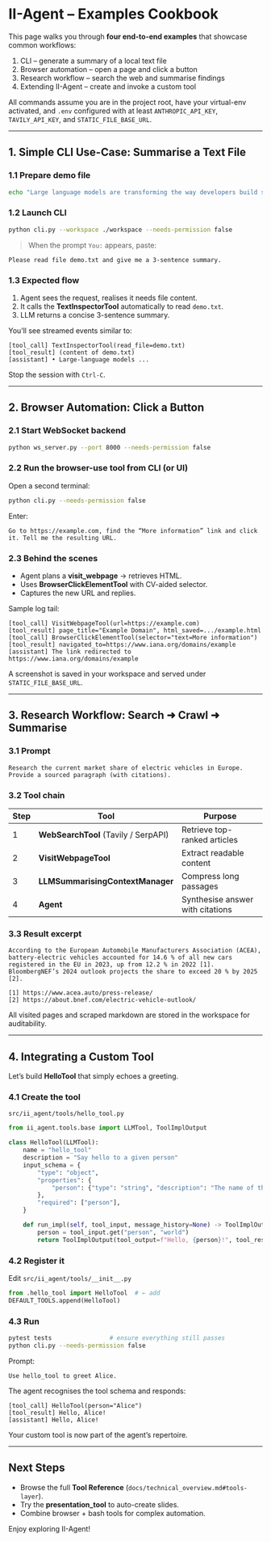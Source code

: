 # II-Agent – Examples Cookbook

This page walks you through **four end-to-end examples** that showcase common workflows:

1. CLI – generate a summary of a local text file  
2. Browser automation – open a page and click a button  
3. Research workflow – search the web and summarise findings  
4. Extending II-Agent – create and invoke a custom tool  

All commands assume you are in the project root, have your virtual-env activated, and `.env` configured with at least `ANTHROPIC_API_KEY`, `TAVILY_API_KEY`, and `STATIC_FILE_BASE_URL`.

---

## 1. Simple CLI Use-Case: Summarise a Text File

### 1.1 Prepare demo file

```bash
echo "Large language models are transforming the way developers build software..." > demo.txt
```

### 1.2 Launch CLI

```bash
python cli.py --workspace ./workspace --needs-permission false
```

> When the prompt `You:` appears, paste:

```
Please read file demo.txt and give me a 3-sentence summary.
```

### 1.3 Expected flow

1. Agent sees the request, realises it needs file content.  
2. It calls the **TextInspectorTool** automatically to read `demo.txt`.  
3. LLM returns a concise 3-sentence summary.  

You’ll see streamed events similar to:

```
[tool_call] TextInspectorTool(read_file=demo.txt)
[tool_result] (content of demo.txt)
[assistant] • Large-language models ...  
```

Stop the session with `Ctrl-C`.

---

## 2. Browser Automation: Click a Button

### 2.1 Start WebSocket backend

```bash
python ws_server.py --port 8000 --needs-permission false
```

### 2.2 Run the browser-use tool from CLI (or UI)

Open a second terminal:

```bash
python cli.py --needs-permission false
```

Enter:

```
Go to https://example.com, find the “More information” link and click it. Tell me the resulting URL.
```

### 2.3 Behind the scenes

* Agent plans a **visit_webpage** → retrieves HTML.  
* Uses **BrowserClickElementTool** with CV-aided selector.  
* Captures the new URL and replies.

Sample log tail:

```
[tool_call] VisitWebpageTool(url=https://example.com)
[tool_result] page_title="Example Domain", html_saved=.../example.html
[tool_call] BrowserClickElementTool(selector="text=More information")
[tool_result] navigated_to=https://www.iana.org/domains/example
[assistant] The link redirected to https://www.iana.org/domains/example
```

A screenshot is saved in your workspace and served under `STATIC_FILE_BASE_URL`.

---

## 3. Research Workflow: Search ➜ Crawl ➜ Summarise

### 3.1 Prompt

```
Research the current market share of electric vehicles in Europe. Provide a sourced paragraph (with citations).
```

### 3.2 Tool chain

| Step | Tool | Purpose |
|------|------|---------|
| 1 | **WebSearchTool** (Tavily / SerpAPI) | Retrieve top-ranked articles |
| 2 | **VisitWebpageTool** | Extract readable content |
| 3 | **LLMSummarisingContextManager** | Compress long passages |
| 4 | **Agent** | Synthesise answer with citations |

### 3.3 Result excerpt

```
According to the European Automobile Manufacturers Association (ACEA), battery-electric vehicles accounted for 14.6 % of all new cars registered in the EU in 2023, up from 12.2 % in 2022 [1]. BloombergNEF’s 2024 outlook projects the share to exceed 20 % by 2025 [2].

[1] https://www.acea.auto/press-release/
[2] https://about.bnef.com/electric-vehicle-outlook/
```

All visited pages and scraped markdown are stored in the workspace for auditability.

---

## 4. Integrating a Custom Tool

Let’s build **HelloTool** that simply echoes a greeting.

### 4.1 Create the tool

`src/ii_agent/tools/hello_tool.py`

```python
from ii_agent.tools.base import LLMTool, ToolImplOutput

class HelloTool(LLMTool):
    name = "hello_tool"
    description = "Say hello to a given person"
    input_schema = {
        "type": "object",
        "properties": {
            "person": {"type": "string", "description": "The name of the person to greet."}
        },
        "required": ["person"],
    }

    def run_impl(self, tool_input, message_history=None) -> ToolImplOutput:
        person = tool_input.get("person", "world")
        return ToolImplOutput(tool_output=f"Hello, {person}!", tool_result_message=f"Greeted {person}")
```

### 4.2 Register it

Edit `src/ii_agent/tools/__init__.py`

```python
from .hello_tool import HelloTool  # ← add
DEFAULT_TOOLS.append(HelloTool)
```

### 4.3 Run

```bash
pytest tests                # ensure everything still passes
python cli.py --needs-permission false
```

Prompt:

```
Use hello_tool to greet Alice.
```

The agent recognises the tool schema and responds:

```
[tool_call] HelloTool(person="Alice")
[tool_result] Hello, Alice!
[assistant] Hello, Alice!
```

Your custom tool is now part of the agent’s repertoire.

---

## Next Steps

* Browse the full **Tool Reference** (`docs/technical_overview.md#tools-layer`).  
* Try the **presentation_tool** to auto-create slides.  
* Combine browser + bash tools for complex automation.  

Enjoy exploring II-Agent!  
